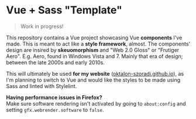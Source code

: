 # Vue + Sass "Template"

> Work in progress!

This repository contains a Vue project showcasing Vue **components** I've made. 
This is meant to act like a **style framework**, almost. The components' design 
are insired by **skeuomorphism** and "Web 2.0 Gloss" or "Frutiger Aero". E.g. 
Aero, found in Windows Vista and 7. Mainly that era of design; between the late 
2000s and early 2010s.

This will ultimately be used **for my website**
([oktalon-szoradi.github.io](oktalon-szoradi.github.io)), as I'm planning to
switch to Vue and would like the styles to be made using Sass and linted with
Stylelint.

**Having performance issues in Firefox?**  
Make sure software rendering isn't activated by going to `about:config` and
setting `gfx.webrender.software` to `false`.
